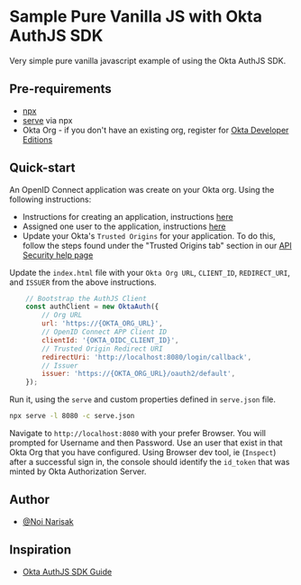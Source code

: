 # Sample Pure Vanilla JS with Okta AuthJS SDK

Very simple pure vanilla javascript example of using the Okta AuthJS SDK.

## Pre-requirements

* [npx](https://www.npmjs.com/package/npx)
* [serve](https://www.npmjs.com/package/serve) via npx
* Okta Org - if you don't have an existing org, register for [Okta Developer Editions](https://developer.okta.com/signup/)

## Quick-start

An OpenID Connect application was create on your Okta org. Using the following instructions:

* Instructions for creating an application, instructions [here](https://help.okta.com/en/prod/okta_help_CSH.htm#ext_Apps_App_Integration_Wizard-oidc)
* Assigned one user to the application, instructions [here](https://help.okta.com/en/prod/okta_help_CSH.htm#ext-apps-page-show-application-embed-links)
* Update your Okta's `Trusted Origins` for your application. To do this, follow the steps found under the "Trusted Origins tab" section in our [API Security help page](https://help.okta.com/en/prod/okta_help_CSH.htm#Security_API)

Update the `index.html` file with your `Okta Org URL`, `CLIENT_ID`, `REDIRECT_URI`, and `ISSUER` from the above instructions.

```javascript
    // Bootstrap the AuthJS Client
    const authClient = new OktaAuth({
        // Org URL
        url: 'https://{OKTA_ORG_URL}',
        // OpenID Connect APP Client ID
        clientId: '{OKTA_OIDC_CLIENT_ID}',
        // Trusted Origin Redirect URI
        redirectUri: 'http://localhost:8080/login/callback',
        // Issuer
        issuer: 'https://{OKTA_ORG_URL}/oauth2/default',
    });
```

Run it, using the `serve` and custom properties defined in `serve.json` file.

```bash
npx serve -l 8080 -c serve.json
```

Navigate to `http://localhost:8080` with your prefer Browser. You will prompted for Username and then Password. Use an user that exist in that Okta Org that you have configured. Using Browser dev tool, ie (`Inspect`) after a successful sign in, the console should identify the `id_token` that was minted by Okta Authorization Server.

## Author

* [@Noi Narisak](https://github.com/noinarisak)

## Inspiration

* [Okta AuthJS SDK Guide](https://developer.okta.com/code/javascript/okta_auth_sdk/)

